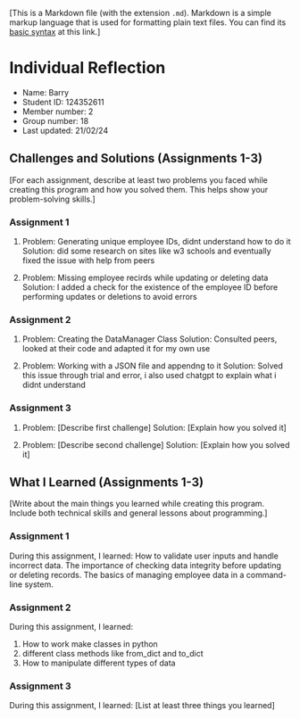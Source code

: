 [This is a Markdown file (with the extension `.md`). Markdown is a simple markup language that is used for formatting plain text files. You can find its [basic syntax](https://www.markdownguide.org/basic-syntax/) at this link.]

# Individual Reflection
- Name: Barry
- Student ID: 124352611
- Member number: 2
- Group number: 18
- Last updated: 21/02/24

## Challenges and Solutions (Assignments 1-3)
[For each assignment, describe at least two problems you faced while creating this program and how you solved them. This helps show your problem-solving skills.]

### Assignment 1
1. Problem: Generating unique employee IDs, didnt understand how to do it
   Solution: did some research on  sites like w3 schools and eventually fixed the issue with help from peers

2. Problem: Missing employee recirds while updating or deleting data
   Solution: I added a check for the existence of the employee ID before performing updates or deletions to avoid errors
   
### Assignment 2
1. Problem: Creating the DataManager Class
   Solution: Consulted peers, looked at their code and adapted it for my own use

2. Problem: Working with a JSON file and appendng to it
   Solution: Solved this issue through trial and error, i also used chatgpt to explain what i didnt understand
   
### Assignment 3
1. Problem: [Describe first challenge]
   Solution: [Explain how you solved it]

2. Problem: [Describe second challenge]
   Solution: [Explain how you solved it]


## What I Learned (Assignments 1-3)
[Write about the main things you learned while creating this program. Include both technical skills and general lessons about programming.]

### Assignment 1
During this assignment, I learned:
How to validate user inputs and handle incorrect data.
The importance of checking data integrity before updating or deleting records.
The basics of managing employee data in a command-line system.

### Assignment 2
During this assignment, I learned:
1. How to work make classes in python
2. different class methods like from_dict and to_dict
3. How to manipulate different types of data 

### Assignment 3
During this assignment, I learned:
[List at least three things you learned]
